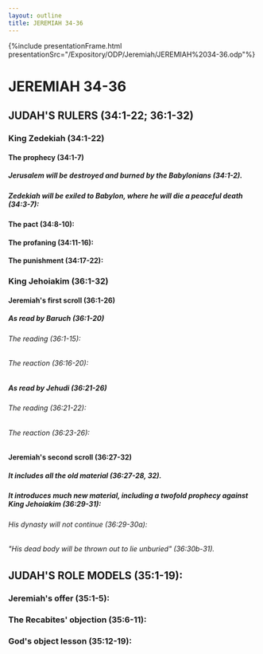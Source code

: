 ```yaml
---
layout: outline
title: JEREMIAH 34-36
---
```

{%include presentationFrame.html presentationSrc="/Expository/ODP/Jeremiah/JEREMIAH%2034-36.odp"%}

# JEREMIAH 34-36 
## JUDAH\'S RULERS (34:1-22; 36:1-32) 
###  King Zedekiah (34:1-22) 
####  The prophecy (34:1-7) 
#####  Jerusalem will be destroyed and burned by the Babylonians (34:1-2). 
#####  Zedekiah will be exiled to Babylon, where he will die a peaceful death (34:3-7): 
####  The pact (34:8-10): 
####  The profaning (34:11-16): 
####  The punishment (34:17-22): 
###  King Jehoiakim (36:1-32) 
####  Jeremiah\'s first scroll (36:1-26) 
#####  As read by Baruch (36:1-20) 
######  The reading (36:1-15): 
######  The reaction (36:16-20): 
#####  As read by Jehudi (36:21-26) 
######  The reading (36:21-22): 
######  The reaction (36:23-26): 
####  Jeremiah\'s second scroll (36:27-32) 
#####  It includes all the old material (36:27-28, 32). 
#####  It introduces much new material, including a twofold prophecy against King Jehoiakim (36:29-31): 
######  His dynasty will not continue (36:29-30a): 
######  \"His dead body will be thrown out to lie unburied\" (36:30b-31). 
## JUDAH\'S ROLE MODELS (35:1-19): 
###  Jeremiah\'s offer (35:1-5): 
###  The Recabites\' objection (35:6-11): 
###  God\'s object lesson (35:12-19): 
